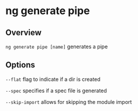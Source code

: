 # ng generate pipe

## Overview
`ng generate pipe [name]` generates a pipe

## Options
`--flat` flag to indicate if a dir is created

`--spec` specifies if a spec file is generated

`--skip-import` allows for skipping the module import
